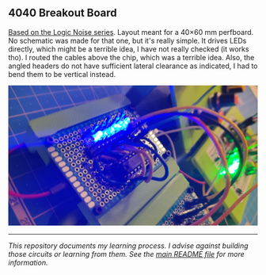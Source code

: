 4040 Breakout Board
-------------------

[Based on the Logic Noise series](https://hackaday.com/2015/02/17/logic-noise-8-bits-of-glorious-sounds/). Layout meant for a 40×60 mm perfboard. No schematic was made for that one, but it's really simple. It drives LEDs directly, which might be a terrible idea, I have not really checked (it works tho). I routed the cables above the chip, which was a terrible idea. Also, the angled headers do not have sufficient lateral clearance as indicated, I had to bend them to be vertical instead.

![Photo of the module](4040%20Photo.jpg)

------

_This repository documents my learning process. I advise against building those circuits or learning from them. See the [main README file](../README.md) for more information._